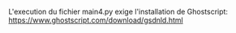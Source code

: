 L'execution du fichier main4.py exige l'installation de Ghostscript: https://www.ghostscript.com/download/gsdnld.html